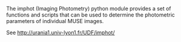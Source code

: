 The imphot (Imaging Photometry) python module provides a set of functions and
scripts that can be used to determine the photometric parameters of individual
MUSE images.

See http://urania1.univ-lyon1.fr/UDF/imphot/
